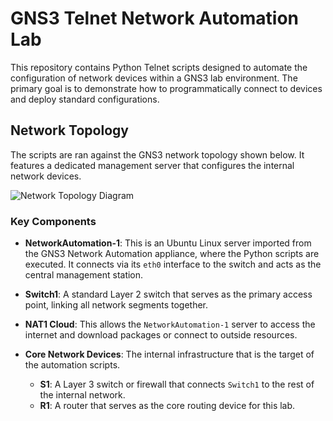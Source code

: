 # GNS3 Telnet Network Automation Lab

This repository contains Python Telnet scripts designed to automate the configuration of network devices within a GNS3 lab environment. The primary goal is to demonstrate how to programmatically connect to devices and deploy standard configurations.

## Network Topology

The scripts are ran against the GNS3 network topology shown below. It features a dedicated management server that configures the internal network devices.

![Network Topology Diagram](https://github.com/user-attachments/assets/1a84e80e-c4e2-45fb-9bb5-5efcdaa8e517)

### Key Components

*   **NetworkAutomation-1**: This is an Ubuntu Linux server imported from the GNS3 Network Automation appliance, where the Python scripts are executed. It connects via its `eth0` interface to the switch and acts as the central management station.

*   **Switch1**: A standard Layer 2 switch that serves as the primary access point, linking all network segments together.

*   **NAT1 Cloud**: This allows the `NetworkAutomation-1` server to access the internet and download packages or connect to outside resources.

*   **Core Network Devices**: The internal infrastructure that is the target of the automation scripts.
    *   **S1**: A Layer 3 switch or firewall that connects `Switch1` to the rest of the internal network.
    *   **R1**: A router that serves as the core routing device for this lab.
